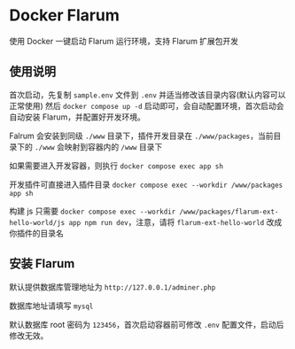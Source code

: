# Docker Flarum

使用 Docker 一键启动 Flarum 运行环境，支持 Flarum 扩展包开发

## 使用说明

首次启动，先复制 `sample.env` 文件到 `.env` 并适当修改该目录内容(默认内容可以正常使用)
然后 `docker compose up -d` 启动即可，会自动配置环境，首次启动会自动安装 Flarum，并配置好开发环境。

Falrum 会安装到同级 `./www` 目录下，插件开发目录在 `./www/packages`，当前目录下的 `./www` 会映射到容器内的 `/www` 目录下

如果需要进入开发容器，则执行 `docker compose exec app sh`

开发插件可直接进入插件目录 `docker compose exec --workdir /www/packages app sh`

构建 js 只需要  `docker compose exec --workdir /www/packages/flarum-ext-hello-world/js app npm run dev`，注意，请将 `flarum-ext-hello-world` 改成你插件的目录名

## 安装 Flarum

默认提供数据库管理地址为 `http://127.0.0.1/adminer.php`

数据库地址请填写 `mysql`

默认数据库 root 密码为 `123456`，首次启动容器前可修改 `.env` 配置文件，启动后修改无效。
